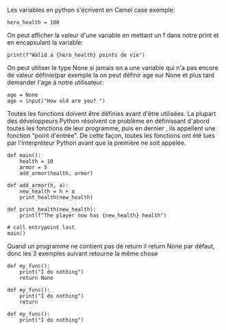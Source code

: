 Les variables en python s'écrivent en Camel case exemple:
```
hero_health = 100
```

On peut afficher la valeur d'une variable en mettant un f dans notre print et en encapsulant la variable:
```
print(f"Walid a {hero_health} points de vie")
```
On peut utiliser le type None si jamais on a une variable qui n'a pas encore de valeur définie(par exemple la on peut définir age sur None et plus tard demander l'age à notre utilisateur:
```
age = None
age = input("How old are you? ")
```

Toutes les fonctions doivent être définies avant d'être utilisées.
La plupart des développeurs Python résolvent ce problème en définissant d'abord toutes les fonctions de leur programme, puis en dernier
, ils appellent une fonction "point d'entrée". De cette façon, toutes les fonctions ont été lues par l'interpréteur Python avant que la première ne soit appelée.
```
def main():
    health = 10
    armor = 5
    add_armor(health, armor)

def add_armor(h, a):
    new_health = h + a
    print_health(new_health)

def print_health(new_health):
    print(f"The player now has {new_health} health")

# call entrypoint last
main()
```
Quand un programme ne contient pas de return il return None par défaut,
donc les 3 exemples suivant retourne la même chose
```
def my_func():
    print("I do nothing")
    return None
```
```
def my_func():
    print("I do nothing")
    return
```
```
def my_func():
    print("I do nothing")
```
